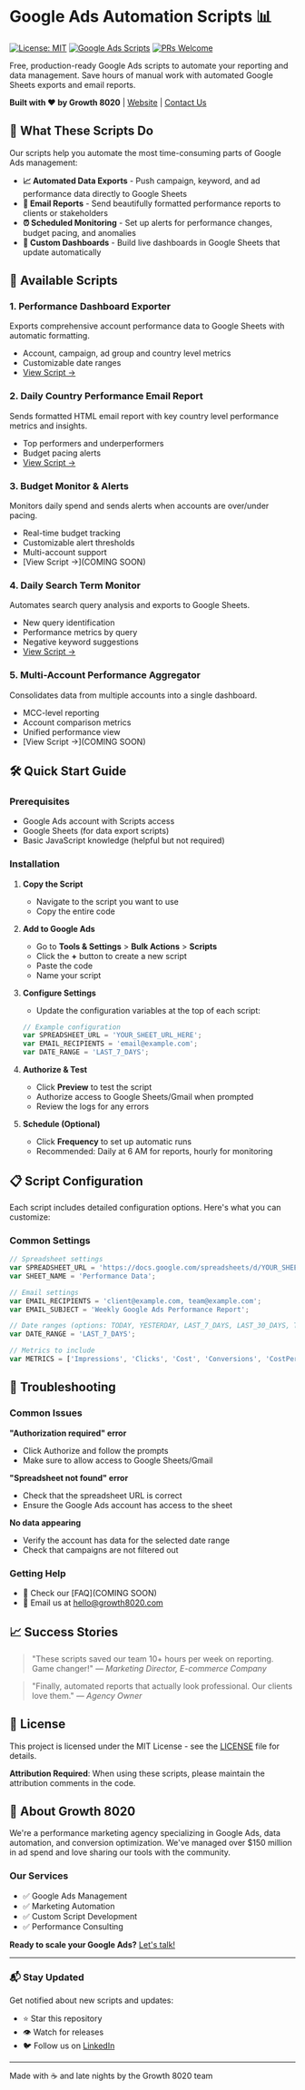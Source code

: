 # Google Ads Automation Scripts 📊

[![License: MIT](https://img.shields.io/badge/License-MIT-yellow.svg)](https://opensource.org/licenses/MIT)
[![Google Ads Scripts](https://img.shields.io/badge/Google%20Ads-Scripts-4285F4?logo=google-ads)](https://developers.google.com/google-ads/scripts)
[![PRs Welcome](https://img.shields.io/badge/PRs-welcome-brightgreen.svg)](http://makeapullrequest.com)

Free, production-ready Google Ads scripts to automate your reporting and data management. Save hours of manual work with automated Google Sheets exports and email reports.

**Built with ❤️ by Growth 8020** | [Website](https://growth8020.com) | [Contact Us](https://growth8020.com/contact)

## 🚀 What These Scripts Do

Our scripts help you automate the most time-consuming parts of Google Ads management:

- **📈 Automated Data Exports** - Push campaign, keyword, and ad performance data directly to Google Sheets
- **📧 Email Reports** - Send beautifully formatted performance reports to clients or stakeholders
- **⏰ Scheduled Monitoring** - Set up alerts for performance changes, budget pacing, and anomalies
- **🎯 Custom Dashboards** - Build live dashboards in Google Sheets that update automatically

## 📁 Available Scripts

### 1. **Performance Dashboard Exporter**
Exports comprehensive account performance data to Google Sheets with automatic formatting.
- Account, campaign, ad group and country level metrics
- Customizable date ranges
- [View Script →](./performance-dashboard-exporter.js)

### 2. **Daily Country Performance Email Report**
Sends formatted HTML email report with key country level performance metrics and insights.
- Top performers and underperformers
- Budget pacing alerts
- [View Script →](./daily-email-country-performance.js)

### 3. **Budget Monitor & Alerts**
Monitors daily spend and sends alerts when accounts are over/under pacing.
- Real-time budget tracking
- Customizable alert thresholds
- Multi-account support
- [View Script →](COMING SOON)

### 4. **Daily Search Term Monitor**
Automates search query analysis and exports to Google Sheets.
- New query identification
- Performance metrics by query
- Negative keyword suggestions
- [View Script →](./daily-search-term-monitor.js)

### 5. **Multi-Account Performance Aggregator**
Consolidates data from multiple accounts into a single dashboard.
- MCC-level reporting
- Account comparison metrics
- Unified performance view
- [View Script →](COMING SOON)

## 🛠️ Quick Start Guide

### Prerequisites
- Google Ads account with Scripts access
- Google Sheets (for data export scripts)
- Basic JavaScript knowledge (helpful but not required)

### Installation

1. **Copy the Script**
   - Navigate to the script you want to use
   - Copy the entire code

2. **Add to Google Ads**
   - Go to **Tools & Settings** > **Bulk Actions** > **Scripts**
   - Click the **+** button to create a new script
   - Paste the code
   - Name your script

3. **Configure Settings**
   - Update the configuration variables at the top of each script:
   ```javascript
   // Example configuration
   var SPREADSHEET_URL = 'YOUR_SHEET_URL_HERE';
   var EMAIL_RECIPIENTS = 'email@example.com';
   var DATE_RANGE = 'LAST_7_DAYS';
   ```

4. **Authorize & Test**
   - Click **Preview** to test the script
   - Authorize access to Google Sheets/Gmail when prompted
   - Review the logs for any errors

5. **Schedule (Optional)**
   - Click **Frequency** to set up automatic runs
   - Recommended: Daily at 6 AM for reports, hourly for monitoring

## 📋 Script Configuration

Each script includes detailed configuration options. Here's what you can customize:

### Common Settings
```javascript
// Spreadsheet settings
var SPREADSHEET_URL = 'https://docs.google.com/spreadsheets/d/YOUR_SHEET_ID';
var SHEET_NAME = 'Performance Data';

// Email settings
var EMAIL_RECIPIENTS = 'client@example.com, team@example.com';
var EMAIL_SUBJECT = 'Weekly Google Ads Performance Report';

// Date ranges (options: TODAY, YESTERDAY, LAST_7_DAYS, LAST_30_DAYS, THIS_MONTH, LAST_MONTH)
var DATE_RANGE = 'LAST_7_DAYS';

// Metrics to include
var METRICS = ['Impressions', 'Clicks', 'Cost', 'Conversions', 'CostPerConversion'];
```

## 🔧 Troubleshooting

### Common Issues

**"Authorization required" error**
- Click Authorize and follow the prompts
- Make sure to allow access to Google Sheets/Gmail

**"Spreadsheet not found" error**
- Check that the spreadsheet URL is correct
- Ensure the Google Ads account has access to the sheet

**No data appearing**
- Verify the account has data for the selected date range
- Check that campaigns are not filtered out

### Getting Help
- 📖 Check our [FAQ](COMING SOON)
- 📧 Email us at hello@growth8020.com

## 📈 Success Stories

> "These scripts saved our team 10+ hours per week on reporting. Game changer!"
> — *Marketing Director, E-commerce Company*

> "Finally, automated reports that actually look professional. Our clients love them."
> — *Agency Owner*

## 📜 License

This project is licensed under the MIT License - see the [LICENSE](LICENSE) file for details.

**Attribution Required**: When using these scripts, please maintain the attribution comments in the code.

## 🌟 About Growth 8020

We're a performance marketing agency specializing in Google Ads, data automation, and conversion optimization. We've managed over $150 million in ad spend and love sharing our tools with the community.

### Our Services
- ✅ Google Ads Management
- ✅ Marketing Automation
- ✅ Custom Script Development
- ✅ Performance Consulting

**Ready to scale your Google Ads?** [Let's talk!](https://growth8020.com/contact)

---

### 📬 Stay Updated

Get notified about new scripts and updates:
- ⭐ Star this repository
- 👁️ Watch for releases
- 🐦 Follow us on [LinkedIn](https://www.linkedin.com/company/growth-8020)

---

Made with ☕ and late nights by the Growth 8020 team
